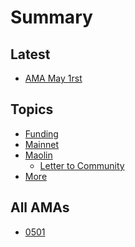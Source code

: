 # Summary

## Latest
* [AMA May 1rst](/diary/ama0501.md)

## Topics

* [Funding]()
* [Mainnet]()
* [Maolin]()
    *  [Letter to Community](topic/maolin/letter.md)
* [More]()

## All AMAs
* [0501](/diary/ama0501.md)

